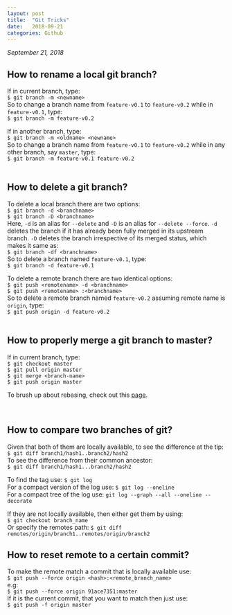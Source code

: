 ```yaml
---
layout: post
title:  "Git Tricks"
date:   2018-09-21
categories: Github
---
```


_September 21, 2018_



<h2>How to rename a local git branch?</h2>
  
If in current branch, type:  
`$ git branch -m <newname>`  
So to change a branch name from `feature-v0.1` to `feature-v0.2` while in `feature-v0.1`, type:  
`$ git branch -m feature-v0.2`  
  
If in another branch, type:  
`$ git branch -m <oldname> <newname>`  
So to change a branch name from `feature-v0.1` to `feature-v0.2` while in any other branch, say `master`, type:  
`$ git branch -m feature-v0.1 feature-v0.2`  
<br />

<h2>How to delete a git branch?</h2>
  
To delete a local branch there are two options:  
`$ git branch -d <branchname>`  
`$ git branch -D <branchname>`  
Here, `-d` is an alias for `--delete` and `-D` is an alias for `--delete --force`. `-d` deletes the branch 
if it has already been fully merged in its upstream branch. `-D` deletes the branch irrespective of its 
merged status, which makes it same as:  
`$ git branch -df <branchname>`  
So to delete a branch named `feature-v0.1`, type:  
`$ git branch -d feature-v0.1`  
  
To delete a remote branch there are two identical options:  
`$ git push <remotename> -d <branchname>`  
`$ git push <remotename> :<branchname>`  
So to delete a remote branch named `feature-v0.2` assuming remote name is `origin`, type:  
`$ git push origin -d feature-v0.2`  
<br />

<h2>How to properly merge a git branch to master?</h2>

If in current branch, type:  
`$ git checkout master`  
`$ git pull origin master`   
`$ git merge <branch-name>`  
`$ git push origin master`

To brush up about rebasing, check out this [page](https://git-scm.com/book/en/v2/Git-Branching-Rebasing).

<br />

<h2>How to compare two branches of git?</h2>

Given that both of them are locally available, to see the difference at the tip:  
`$ git diff branch1/hash1..branch2/hash2`  
To see the difference from their common ancestor:  
`$ git diff branch1/hash1...branch2/hash2`  

To find the tag use:
`$ git log`  
For a compact version of the log use:
`$ git log --oneline`  
For a compact tree of the log use:
`git log --graph --all --oneline --decorate`  

If they are not locally available, then either get them by using:  
`$ git checkout branch_name`  
Or specify the remotes path:
`$ git diff remotes/origin/branch1..remotes/origin/branch2`  

<h2>How to reset remote to a certain commit?</h2>

To make the remote match a commit that is locally available use:  
`$ git push --force origin <hash>:<remote_branch_name>`  
e.g:  
`$ git push --force origin 91ace7351:master`  
If it is the current commit, that you want to match then just use:  
`$ git push -f origin master`  

